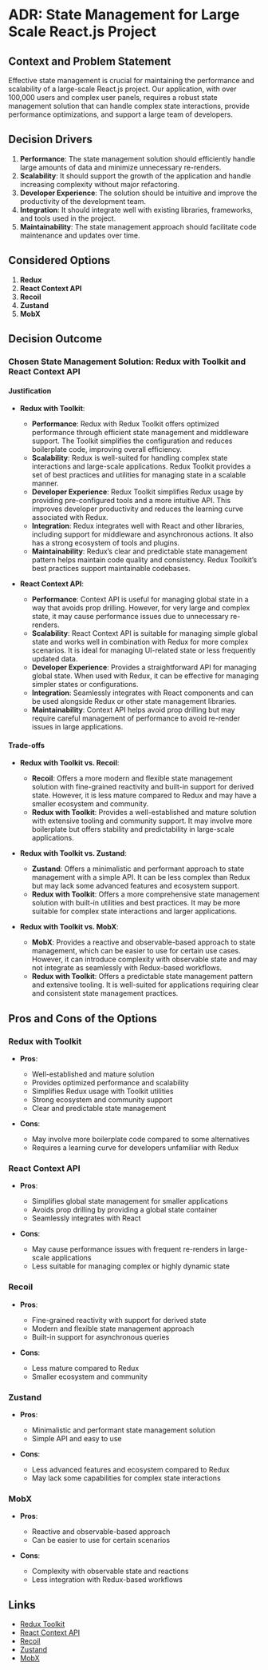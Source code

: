 # ADR: State Management for Large Scale React.js Project

## Context and Problem Statement

Effective state management is crucial for maintaining the performance and scalability of a large-scale React.js project. Our application, with over 100,000 users and complex user panels, requires a robust state management solution that can handle complex state interactions, provide performance optimizations, and support a large team of developers.

## Decision Drivers

1. **Performance**: The state management solution should efficiently handle large amounts of data and minimize unnecessary re-renders.
2. **Scalability**: It should support the growth of the application and handle increasing complexity without major refactoring.
3. **Developer Experience**: The solution should be intuitive and improve the productivity of the development team.
4. **Integration**: It should integrate well with existing libraries, frameworks, and tools used in the project.
5. **Maintainability**: The state management approach should facilitate code maintenance and updates over time.

## Considered Options

1. **Redux**
2. **React Context API**
3. **Recoil**
4. **Zustand**
5. **MobX**

## Decision Outcome

### Chosen State Management Solution: **Redux with Toolkit and React Context API**

#### Justification

- **Redux with Toolkit**:
    - **Performance**: Redux with Redux Toolkit offers optimized performance through efficient state management and middleware support. The Toolkit simplifies the configuration and reduces boilerplate code, improving overall efficiency.
    - **Scalability**: Redux is well-suited for handling complex state interactions and large-scale applications. Redux Toolkit provides a set of best practices and utilities for managing state in a scalable manner.
    - **Developer Experience**: Redux Toolkit simplifies Redux usage by providing pre-configured tools and a more intuitive API. This improves developer productivity and reduces the learning curve associated with Redux.
    - **Integration**: Redux integrates well with React and other libraries, including support for middleware and asynchronous actions. It also has a strong ecosystem of tools and plugins.
    - **Maintainability**: Redux’s clear and predictable state management pattern helps maintain code quality and consistency. Redux Toolkit’s best practices support maintainable codebases.

- **React Context API**:
    - **Performance**: Context API is useful for managing global state in a way that avoids prop drilling. However, for very large and complex state, it may cause performance issues due to unnecessary re-renders.
    - **Scalability**: React Context API is suitable for managing simple global state and works well in combination with Redux for more complex scenarios. It is ideal for managing UI-related state or less frequently updated data.
    - **Developer Experience**: Provides a straightforward API for managing global state. When used with Redux, it can be effective for managing simpler states or configurations.
    - **Integration**: Seamlessly integrates with React components and can be used alongside Redux or other state management libraries.
    - **Maintainability**: Context API helps avoid prop drilling but may require careful management of performance to avoid re-render issues in large applications.

#### Trade-offs

- **Redux with Toolkit vs. Recoil**:
    - **Recoil**: Offers a more modern and flexible state management solution with fine-grained reactivity and built-in support for derived state. However, it is less mature compared to Redux and may have a smaller ecosystem and community.
    - **Redux with Toolkit**: Provides a well-established and mature solution with extensive tooling and community support. It may involve more boilerplate but offers stability and predictability in large-scale applications.

- **Redux with Toolkit vs. Zustand**:
    - **Zustand**: Offers a minimalistic and performant approach to state management with a simple API. It can be less complex than Redux but may lack some advanced features and ecosystem support.
    - **Redux with Toolkit**: Offers a more comprehensive state management solution with built-in utilities and best practices. It may be more suitable for complex state interactions and larger applications.

- **Redux with Toolkit vs. MobX**:
    - **MobX**: Provides a reactive and observable-based approach to state management, which can be easier to use for certain use cases. However, it can introduce complexity with observable state and may not integrate as seamlessly with Redux-based workflows.
    - **Redux with Toolkit**: Offers a predictable state management pattern and extensive tooling. It is well-suited for applications requiring clear and consistent state management practices.

## Pros and Cons of the Options

### Redux with Toolkit

- **Pros**:
    - Well-established and mature solution
    - Provides optimized performance and scalability
    - Simplifies Redux usage with Toolkit utilities
    - Strong ecosystem and community support
    - Clear and predictable state management

- **Cons**:
    - May involve more boilerplate code compared to some alternatives
    - Requires a learning curve for developers unfamiliar with Redux

### React Context API

- **Pros**:
    - Simplifies global state management for smaller applications
    - Avoids prop drilling by providing a global state container
    - Seamlessly integrates with React

- **Cons**:
    - May cause performance issues with frequent re-renders in large-scale applications
    - Less suitable for managing complex or highly dynamic state

### Recoil

- **Pros**:
    - Fine-grained reactivity with support for derived state
    - Modern and flexible state management approach
    - Built-in support for asynchronous queries

- **Cons**:
    - Less mature compared to Redux
    - Smaller ecosystem and community

### Zustand

- **Pros**:
    - Minimalistic and performant state management solution
    - Simple API and easy to use

- **Cons**:
    - Less advanced features and ecosystem compared to Redux
    - May lack some capabilities for complex state interactions

### MobX

- **Pros**:
    - Reactive and observable-based approach
    - Can be easier to use for certain scenarios

- **Cons**:
    - Complexity with observable state and reactions
    - Less integration with Redux-based workflows

## Links

- [Redux Toolkit](https://redux-toolkit.js.org/)
- [React Context API](https://reactjs.org/docs/context.html)
- [Recoil](https://recoiljs.org/)
- [Zustand](https://github.com/pmndrs/zustand)
- [MobX](https://mobx.js.org/)

